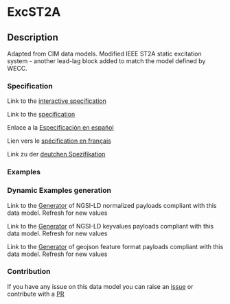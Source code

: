# ExcST2A

## Description 

Adapted from CIM data models. Modified IEEE ST2A static excitation system - another lead-lag block added to match  the model defined by WECC.
### Specification

Link to the [interactive specification](https://swagger.lab.fiware.org/?url=https://smart-data-models.github.io/dataModel.EnergyCIM/ExcST2A/swagger.yaml)

Link to the [specification](https://smart-data-models.github.io/dataModel.EnergyCIM/ExcST2A/doc/spec.md)

Enlace a la [Especificación en español](https://smart-data-models.github.io/dataModel.EnergyCIM/ExcST2A/doc/spec_ES.md)

Lien vers le [spécification en français](https://smart-data-models.github.io/dataModel.EnergyCIM/ExcST2A/doc/spec_FR.md)

Link zu der [deutchen Spezifikation](https://smart-data-models.github.io/dataModel.EnergyCIM/ExcST2A/doc/spec_DE.md)
### Examples
### Dynamic Examples generation

Link to the [Generator](https://smartdatamodels.org/extra/ngsi-ld_generator_v0.92.php?schemaUrl=https://raw.githubusercontent.com/smart-data-models/dataModel.EnergyCIM/master/ExcST2A/schema.json&email=info@smartdatamodels.org) of NGSI-LD normalized payloads compliant with this data model. Refresh for new values

Link to the [Generator](https://smartdatamodels.org/extra/ngsi-ld_generator_keyvalues_v0.92.php?schemaUrl=https://raw.githubusercontent.com/smart-data-models/dataModel.EnergyCIM/master/ExcST2A/schema.json&email=info@smartdatamodels.org) of NGSI-LD keyvalues payloads compliant with this data model. Refresh for new values

Link to the [Generator](https://smartdatamodels.org/extra/geojson_features_generator_v1.0.php?schemaUrl=https://raw.githubusercontent.com/smart-data-models/dataModel.EnergyCIM/master/ExcST2A/schema.json&email=info@smartdatamodels.org) of geojson feature format payloads compliant with this data model. Refresh for new values
### Contribution

 If you have any issue on this data model you can raise an [issue](https://github.com/smart-data-models/dataModel.EnergyCIM/issues)  or contribute with a [PR](https://github.com/smart-data-models/dataModel.EnergyCIM/pulls)
